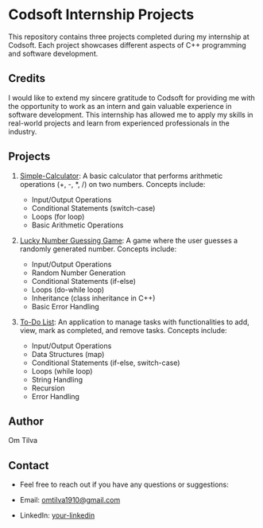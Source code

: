 # Codsoft Internship Projects

This repository contains three projects completed during my internship at Codsoft. Each project showcases different aspects of C++ programming and software development.

## Credits

I would like to extend my sincere gratitude to Codsoft for providing me with the opportunity to work as an intern and gain valuable experience in software development. This internship has allowed me to apply my skills in real-world projects and learn from experienced professionals in the industry.

## Projects

1. [Simple-Calculator](./Calculator): A basic calculator that performs arithmetic operations (+, -, *, /) on two numbers. Concepts include:
   - Input/Output Operations
   - Conditional Statements (switch-case)
   - Loops (for loop)
   - Basic Arithmetic Operations

2. [Lucky Number Guessing Game](./LuckyNumber): A game where the user guesses a randomly generated number. Concepts include:
   - Input/Output Operations
   - Random Number Generation
   - Conditional Statements (if-else)
   - Loops (do-while loop)
   - Inheritance (class inheritance in C++)
   - Basic Error Handling

3. [To-Do List](./ToDoList): An application to manage tasks with functionalities to add, view, mark as completed, and remove tasks. Concepts include:
   - Input/Output Operations
   - Data Structures (map)
   - Conditional Statements (if-else, switch-case)
   - Loops (while loop)
   - String Handling
   - Recursion
   - Error Handling


## Author

Om Tilva

## Contact

- Feel free to reach out if you have any questions or suggestions:

- Email: omtilva1910@gmail.com
- LinkedIn: [your-linkedin](https://www.linkedin.com/in/om-tilva1910)

